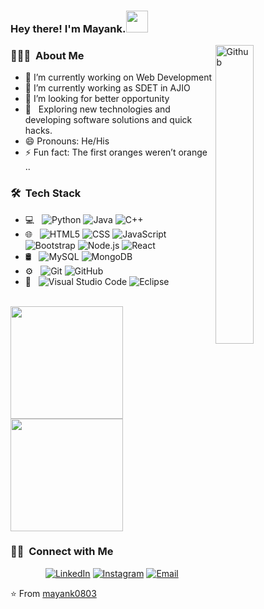 

### Hey there! I'm Mayank.<img src="https://raw.githubusercontent.com/TheDudeThatCode/TheDudeThatCode/master/Assets/Hi.gif" width=35 height=35>
<img width="35%" align="right" alt="Github" src="https://user-images.githubusercontent.com/48678280/88862734-4903af80-d201-11ea-968b-9c939d88a37c.gif" />
<h3> 👨🏻‍💻 &nbsp;About Me </h3>


- 🔭 I’m currently working on Web Development
- 🌱 I’m currently working as SDET in AJIO
- 🤔 I’m looking for better opportunity
 - 🤔 &nbsp; Exploring new technologies and developing software solutions and quick hacks.
- 😄 Pronouns: He/His
- ⚡ Fun fact: The first oranges weren’t orange ..

<h3> 🛠 &nbsp;Tech Stack</h3>

- 💻 &nbsp;
  ![Python](https://img.shields.io/badge/-Python-333333?style=flat&logo=python)
  ![Java](https://img.shields.io/badge/-Java-333333?style=flat&logo=Java&logoColor=007396)
  ![C++](https://img.shields.io/badge/-C++-333333?style=flat&logo=C%2B%2B&logoColor=00599C)
- 🌐 &nbsp;
  ![HTML5](https://img.shields.io/badge/-HTML5-333333?style=flat&logo=HTML5)
  ![CSS](https://img.shields.io/badge/-CSS-333333?style=flat&logo=CSS3&logoColor=1572B6)
  ![JavaScript](https://img.shields.io/badge/-JavaScript-333333?style=flat&logo=javascript)
  ![Bootstrap](https://img.shields.io/badge/-Bootstrap-333333?style=flat&logo=bootstrap&logoColor=563D7C)
  ![Node.js](https://img.shields.io/badge/-Node.js-333333?style=flat&logo=node.js)
  ![React](https://img.shields.io/badge/-React-333333?style=flat&logo=react)
- 🛢 &nbsp;
  ![MySQL](https://img.shields.io/badge/-MySQL-333333?style=flat&logo=mysql)
  ![MongoDB](https://img.shields.io/badge/-MongoDB-333333?style=flat&logo=mongodb)
- ⚙️ &nbsp;
  ![Git](https://img.shields.io/badge/-Git-333333?style=flat&logo=git)
  ![GitHub](https://img.shields.io/badge/-GitHub-333333?style=flat&logo=github)
- 🔧 &nbsp;
  ![Visual Studio Code](https://img.shields.io/badge/-Visual%20Studio%20Code-333333?style=flat&logo=visual-studio-code&logoColor=007ACC)
  ![Eclipse](https://img.shields.io/badge/-Eclipse-333333?style=flat&logo=eclipse-ide&logoColor=2C2255)
<br/>

<a href="https://github.com/mayank0803">
  <img height="180em" src="https://github-readme-stats.vercel.app/api?username=mayank0803&theme=buefy&show_icons=true" />
  <img height="180em" src="https://github-readme-stats.vercel.app/api/top-langs/?username=mayank0803&theme=buefy&layout=compact" />
</a>

<br/>

<h3> 🤝🏻 &nbsp;Connect with Me </h3>

<p align="center">
<a href="https://www.linkedin.com/in/mayank-sharma-4723b0187/"><img alt="LinkedIn" src="https://img.shields.io/badge/LinkedIn-Mayank%20Sharma-blue?style=flat-square&logo=linkedin"></a>
<a href="https://www.instagram.com/mayank_sharma_0803/"><img alt="Instagram" src="https://img.shields.io/badge/Instagram-Mayank_Sharma-blue?style=flat-square&logo=instagram"></a>
<a href="mailto:mayanksharma.0803@gmail.com"><img alt="Email" src="https://img.shields.io/badge/Email-mayanksharma.0803@gmail.com-blue?style=flat-square&logo=gmail"></a>
</p>

⭐️ From [mayank0803](https://github.com/mayank0803)
